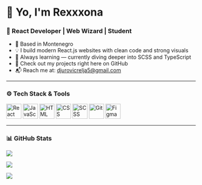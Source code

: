 # 👋 Yo, I'm Rexxxona

### 🧠 React Developer | Web Wizard | Student

- 📍 Based in Montenegro  
- 💡 I build modern React.js websites with clean code and strong visuals  
- 🚀 Always learning — currently diving deeper into SCSS and TypeScript  
- 🔗 Check out my projects right here on GitHub  
- 📬 Reach me at: [djurovicrelja5@gmail.com](mailto:djurovicrelja5@gmail.com)

---

### ⚙️ Tech Stack & Tools

<p align="left">
  <img src="https://cdn.jsdelivr.net/gh/devicons/devicon/icons/react/react-original.svg" height="40" alt="React" />
  <img src="https://cdn.jsdelivr.net/gh/devicons/devicon/icons/javascript/javascript-original.svg" height="40" alt="JavaScript" />
  <img src="https://cdn.jsdelivr.net/gh/devicons/devicon/icons/html5/html5-original.svg" height="40" alt="HTML" />
  <img src="https://cdn.jsdelivr.net/gh/devicons/devicon/icons/css3/css3-original.svg" height="40" alt="CSS" />
  <img src="https://cdn.jsdelivr.net/gh/devicons/devicon/icons/sass/sass-original.svg" height="40" alt="SCSS" />
  <img src="https://cdn.jsdelivr.net/gh/devicons/devicon/icons/git/git-original.svg" height="40" alt="Git" />
  <img src="https://cdn.jsdelivr.net/gh/devicons/devicon/icons/figma/figma-original.svg" height="40" alt="Figma" />
</p>

---

### 📊 GitHub Stats

<p align="left">
  <img src="https://github-readme-stats.vercel.app/api?username=Rexxxona&show_icons=true&theme=radical" />
</p>

<p align="left">
  <img src="https://github-readme-stats.vercel.app/api/top-langs/?username=Rexxxona&layout=compact&theme=radical" />
</p>

<p align="left">
  <img src="https://streak-stats.demolab.com/?user=Rexxxona&theme=radical" />
</p>
